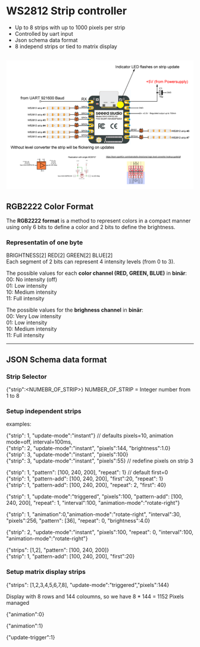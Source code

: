 # WS2812 Strip controller 
* Up to 8 strips with up to 1000 pixels per strip
* Controlled by uart input 
* Json schema data format
* 8 independ strips or tied to matrix display

![alt text](doc/overview.png "Overview")
---

## RGB2222 Color Format
The **RGB2222 format** is a method to represent colors in a compact manner using only 6 bits to define a color and 2 bits to define the brightness.   
### Representatin of one byte   
BRIGHTNESS[2] RED[2] GREEN[2] BLUE[2]  
Each segment of 2 bits can represent 4 intensity levels (from 0 to 3).

The possible values for each **color channel (RED, GREEN, BLUE)** in **binär**:  
00: No intensity (off)  
01: Low intensity  
10: Medium intensity  
11: Full intensity  

The possible values for the **brighness channel** in **binär**:  
00: Very Low intensity  
01: Low intensity  
10: Medium intensity  
11: Full intensity  

---

## JSON Schema data format

### Strip Selector  
{"strip":<NUMEBR_OF_STRIP>} NUMBER_OF_STRIP = Integer number from 1 to 8  


### Setup independent strips 

examples:

{"strip": 1, "update-mode":"instant"}  // defaults pixels=10, animation mode=off, interval=100ms,  
{"strip": 2, "update-mode":"instant", "pixels":144, "brightness":1.0}  
{"strip": 3, "update-mode":"instant", "pixels":100}  
{"strip": 3, "update-mode":"instant", "pixels":55}  // redefine pixels on strip 3  

{"strip": 1, "pattern": [100, 240, 200],  "repeat": 1}  // default first=0  
{"strip": 1, "pattern-add": [100, 240, 200],  "first":20, "repeat": 1}  
{"strip": 1, "pattern-add": [100, 240, 200],  "repeat": 2, "first": 40}  

{"strip": 1, "update-mode":"triggered", "pixels":100, "pattern-add": [100, 240, 200],  "repeat": 1, "interval":100, "animation-mode":"rotate-right"}  

{"strip": 1, "animation":0,"animation-mode":"rotate-right", "interval":30, "pixels":256, "pattern": [36],  "repeat": 0, "brightness":4.0} 

{"strip": 2, "update-mode":"instant", "pixels":100, "repeat": 0, "interval":100, "animation-mode":"rotate-right"}  

{"strips": [1,2], "pattern": [100, 240, 200]}  
{"strip": 1, "pattern-add": [100, 240, 200], "first":20}  

### Setup matrix display strips
{"strips": [1,2,3,4,5,6,7,8], "update-mode":"triggered","pixels":144}    

Display with 8 rows and 144 coloumns, so we have 8 * 144 = 1152 Pixels managed  



{"animation":0}

{"animation":1}

{"update-trigger":1}

### 





